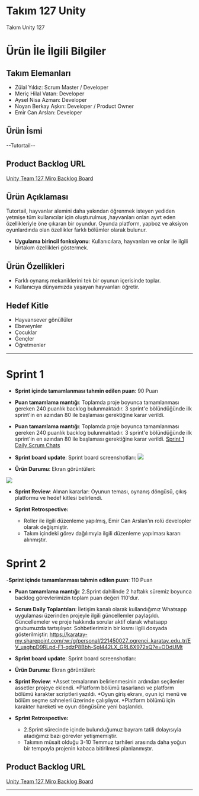 # **Takım 127 Unity**

Takım Unity 127

# Ürün İle İlgili Bilgiler

## Takım Elemanları
- Zülal Yıldız: Scrum Master / Developer
- Meriç Hilal Vatan: Developer
- Aysel Nisa Azman: Developer
- Noyan Berkay Aşkın: Developer / Product Owner
- Emir Can Arslan: Developer

## Ürün İsmi

--Tutortail--

## Product Backlog URL

[Unity Team 127 Miro Backlog Board](https://miro.com/app/board/uXjVM_iTyP4=/)

## Ürün Açıklaması

Tutortail, hayvanlar alemini daha yakından öğrenmek isteyen yediden yetmişe tüm kullanıcılar için oluşturulmuş ,hayvanları onları ayırt eden özellikleriyle öne çıkaran bir oyundur. Oyunda platform, yapboz ve aksiyon oyunlardında olan özellikler farklı bölümler olarak bulunur.

- **Uygulama birincil fonksiyonu**: Kullanıcılara, hayvanları ve onlar ile ilgili birtakım özellikleri göstermek.

## Ürün Özellikleri

- Farklı oynanış mekaniklerini tek bir oyunun içerisinde toplar.
- Kullanıcıya dünyamızda yaşayan hayvanları öğretir.

## Hedef Kitle

- Hayvansever gönüllüler
- Ebeveynler
- Çocuklar
- Gençler
- Öğretmenler


---

# Sprint 1

- **Sprint içinde tamamlanması tahmin edilen puan**: 90 Puan


- **Puan tamamlama mantığı**: Toplamda proje boyunca tamamlanması gereken 240 puanlık backlog bulunmaktadır. 3 sprint'e bölündüğünde ilk sprint'in en azından 80 ile başlaması gerektiğine karar verildi.


- **Puan tamamlama mantığı**: Toplamda proje boyunca tamamlanması gereken 240 puanlık backlog bulunmaktadır. 3 sprint'e bölündüğünde ilk sprint'in en azından 80 ile başlaması gerektiğine karar verildi. [Sprint 1 Daily Scrum Chats](https://karatay-my.sharepoint.com/:w:/g/personal/221450027_ogrenci_karatay_edu_tr/EWciVTAcr-xCrTbHkGJu_XUBXEIsRjCthUrQaQkOzfvXGg?e=JvfL9V)

- **Sprint board update**: Sprint board screenshotları: <img src = "https://github.com/Vitoleone/TakimUnity127/assets/74705281/d7c42261-41d2-4872-93d3-81c67e4e90b7">


- **Ürün Durumu**: Ekran görüntüleri:
 <img src = "https://github.com/Vitoleone/TakimUnity127/assets/74705281/3eb76044-0cb3-43ee-81f7-82e3ed409267">


- **Sprint Review**: 
Alınan kararlar: Oyunun teması, oynanış döngüsü, çıkış platformu ve hedef kitlesi belirlendi. 


- **Sprint Retrospective:**
  - Roller ile ilgili düzenleme yapılmış, Emir Can Arslan'ın rolü developler olarak değişmiştir.
  - Takım içindeki görev dağılımıyla ilgili düzenleme yapılması kararı alınmıştır.


 
# Sprint 2

-**Sprint içinde tamamlanması tahmin edilen puan**: 110 Puan


- **Puan tamamlama mantığı**: 2.Sprint dahilinde 2 haftalık süremiz boyunca backlog görevlerimizin toplam puan değeri 110'dur.


- **Scrum Daily Toplantıları**: İletişim kanalı olarak kullandığımız Whatsapp uygulaması üzerinden projeyle ilgili güncellemler paylaşıldı. Güncellemeler ve proje hakkında sorular aktif olarak whatsapp grubumuzda tartışılıyor. Sohbetlerimizin bir kısmı ilgili dosyada gösterilmiştir:
https://karatay-my.sharepoint.com/:w:/g/personal/221450027_ogrenci_karatay_edu_tr/EV_uaghpD9RLpd-F1-qdzP8Bbh-SgI442LX_GRL6X972xQ?e=ODdUMt

- **Sprint board update**: Sprint board screenshotları:

  
- **Ürün Durumu**: Ekran görüntüleri:

- **Sprint Review**: *Asset temalarının belirlenmesinin ardından seçilenler assetler projeye eklendi.
                     *Platform bölümü tasarlandı ve platform bölümü karakter scriptleri yazıldı.
                     *Oyun giriş ekranı, oyun içi menü ve bölüm seçme sahneleri üzerinde çalışılıyor.
                     *Platform bölümü için karakter hareketi ve oyun döngüsüne yeni başlanıldı.

- **Sprint Retrospective:**
  - 2.Sprint sürecinde içinde bulunduğumuz bayram tatili dolayısıyla atadığımız bazı görevler yetişmemiştir.
  - Takımın müsait olduğu 3-10 Temmuz tarhileri arasında daha yoğun bir tempoyla projenin kabaca bitirilmesi planlanmıştır.
    
## Product Backlog URL

[Unity Team 127 Miro Backlog Board](https://miro.com/app/board/uXjVM_iTyP4=/)

---
